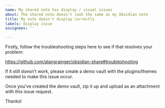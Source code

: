 ```yaml
---
name: My shared note has display / visual issues
about: The shared note doesn't look the same as my Obsidian note
title: My note doesn't display correctly
labels: display issue
assignees: ''

---
```


Firstly, follow the troubleshooting steps here to see if that resolves your problem:

https://github.com/alangrainger/obsidian-share#troubleshooting

If it still doesn't work, please create a demo vault with the plugins/themes needed to make this issue occur.

Once you've created the demo vault, zip it up and upload as an attachment with this issue request.

Thanks!
